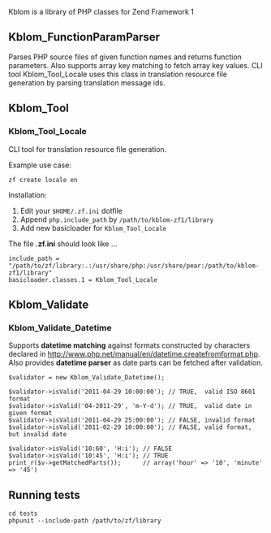 Kblom is a library of PHP classes for Zend Framework 1

## Kblom_FunctionParamParser

Parses PHP source files of given function names and returns function
parameters. Also supports array key matching to fetch array key values.
CLI tool Kblom_Tool_Locale uses this class in translation resource file
generation by parsing translation message ids.

## Kblom_Tool

### Kblom_Tool_Locale

CLI tool for translation resource file generation.

Example use case:

	zf create locale en

Installation:

1. Edit your `$HOME/.zf.ini` dotfile
2. Append `php.include_path` by `/path/to/kblom-zf1/library`
3. Add new basicloader for `Kblom_Tool_Locale`

The file __.zf.ini__ should look like ...

	include_path = "/path/to/zf/library:.:/usr/share/php:/usr/share/pear:/path/to/kblom-zf1/library"
	basicloader.classes.1 = Kblom_Tool_Locale

## Kblom_Validate

### Kblom_Validate_Datetime

Supports __datetime matching__ against formats constructed by characters
declared in http://www.php.net/manual/en/datetime.createfromformat.php.
Also provides __datetime parser__ as date parts can be fetched after
validation.

	$validator = new Kblom_Validate_Datetime();

	$validator->isValid('2011-04-29 10:00:00'); // TRUE,  valid ISO 8601 format
	$validator->isValid('04-2011-29', 'm-Y-d'); // TRUE,  valid date in given format
	$validator->isValid('2011-04-29 25:00:00'); // FALSE, invalid format
	$validator->isValid('2011-02-29 10:00:00'); // FALSE, valid format, but invalid date
	
	$validator->isValid('10:60', 'H:i'); // FALSE
	$validator->isValid('10:45', 'H:i'); // TRUE
	print_r($v->getMatchedParts());      // array('hour' => '10', 'minute' => '45')

## Running tests

	cd tests
	phpunit --include-path /path/to/zf/library

